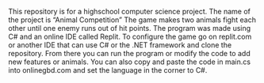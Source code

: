 This repository is for a highschool computer science project. The name of the project is “Animal Competition” The game makes two animals fight each other until one enemy runs out of hit points. The program was made using C# and an online IDE called Replit. To configure the game go on replit.com or another IDE that can use C# or the .NET framework and clone the repository. From there you can run the program or modify the code to add new features or animals. You can also copy and paste the code in main.cs into onlinegbd.com and set the language in the corner to C#.
